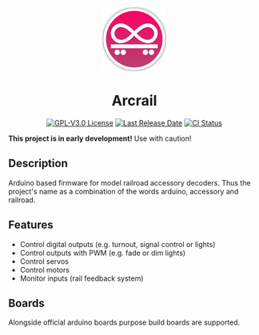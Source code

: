 <p align="center"><img src="docs/media/arcrail-circle-512.png" height="128" alt="Arcrail Logo" /></p>

<h1 align="center">Arcrail</h1>

<p align="center">
    <a href="/LICENSE"><img alt="GPL-V3.0 License" src="https://img.shields.io/github/license/markatk/arcrail.svg"></a>
    <a href="https://github.com/markatk/arcrail/releases"><img alt="Last Release Date" src="https://img.shields.io/github/release-date/markatk/arcrail"></a>
    <a href="https://github.com/markatk/arcrail/actions"><img alt="CI Status" src="https://github.com/markatk/arcrail/actions/workflows/arduino-cli.yml/badge.svg"></a>
</p>

__This project is in early development!__ Use with caution!

## Description

Arduino based firmware for model railroad accessory decoders. Thus the project's name as a combination of the words arduino, accessory and railroad.

## Features

- Control digital outputs (e.g. turnout, signal control or lights)
- Control outputs with PWM (e.g. fade or dim lights)
- Control servos
- Control motors
- Monitor inputs (rail feedback system)

## Boards

Alongside official arduino boards purpose build boards are supported.
